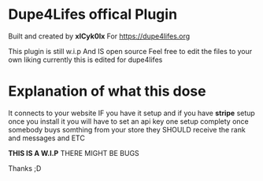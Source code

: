 # Dupe4Lifes offical Plugin

Built and created by **xlCyk0lx**
For https://dupe4lifes.org

This plugin is still w.i.p And IS open source
Feel free to edit the files to your own liking 
currently this is edited for dupe4lifes


# Explanation of what this dose

It connects to your website IF you have it setup and if you have **stripe** setup
once you install it you will have to set an api key
one setup complety once somebody buys somthing from your store they SHOULD receive the rank and messages and ETC 

**THIS IS A W.I.P** THERE MIGHT BE BUGS 

Thanks ;D
